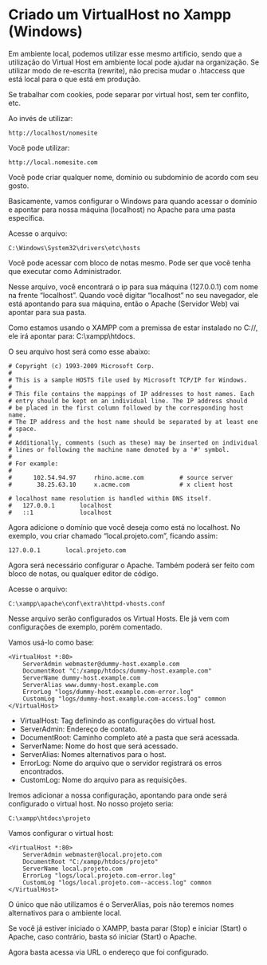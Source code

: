 # Criado um VirtualHost no Xampp (Windows)

Em ambiente local, podemos utilizar esse mesmo artificio, sendo que a utilização do Virtual Host em ambiente local pode ajudar na organização. Se utilizar modo de re-escrita (rewrite), não precisa mudar o .htaccess que está local para o que está em produção.

Se trabalhar com cookies, pode separar por virtual host, sem ter conflito, etc.

Ao invés de utilizar:

```
http://localhost/nomesite
```

Você pode utilizar:

```
http://local.nomesite.com
```

Você pode criar qualquer nome, domínio ou subdomínio de acordo com seu gosto.

Basicamente, vamos configurar o Windows para quando acessar o domínio e apontar para nossa máquina (localhost) no Apache para uma pasta específica.

Acesse o arquivo:

```
C:\Windows\System32\drivers\etc\hosts
```

Você pode acessar com bloco de notas mesmo. Pode ser que você tenha que executar como Administrador.

Nesse arquivo, você encontrará o ip para sua máquina (127.0.0.1) com nome na frente “localhost”. Quando você digitar  “localhost” no seu navegador, ele está apontando para sua máquina, então o Apache (Servidor Web) vai apontar para sua pasta.

Como estamos usando o XAMPP com a premissa de estar instalado no C://, ele irá apontar para: C:\xampp\htdocs.

O seu arquivo host será como esse abaixo:

```
# Copyright (c) 1993-2009 Microsoft Corp.
#
# This is a sample HOSTS file used by Microsoft TCP/IP for Windows.
#
# This file contains the mappings of IP addresses to host names. Each
# entry should be kept on an individual line. The IP address should
# be placed in the first column followed by the corresponding host name.
# The IP address and the host name should be separated by at least one
# space.
#
# Additionally, comments (such as these) may be inserted on individual
# lines or following the machine name denoted by a '#' symbol.
#
# For example:
#
#      102.54.94.97     rhino.acme.com          # source server
#       38.25.63.10     x.acme.com              # x client host

# localhost name resolution is handled within DNS itself.
#	127.0.0.1       localhost
#	::1             localhost
```

Agora adicione o domínio que você deseja como está no localhost. No exemplo, vou criar chamado “local.projeto.com”, ficando assim:

```
127.0.0.1       local.projeto.com
```

Agora será necessário configurar o Apache. Também poderá ser feito com bloco de notas, ou qualquer editor de código.

Acesse o arquivo:

```
C:\xampp\apache\conf\extra\httpd-vhosts.conf
```

Nesse arquivo serão configurados os Virtual Hosts. Ele já vem com configurações de exemplo, porém comentado.

Vamos usá-lo como base:

```
<VirtualHost *:80>
    ServerAdmin webmaster@dummy-host.example.com
    DocumentRoot "C:/xampp/htdocs/dummy-host.example.com"
    ServerName dummy-host.example.com
    ServerAlias www.dummy-host.example.com
    ErrorLog "logs/dummy-host.example.com-error.log"
    CustomLog "logs/dummy-host.example.com-access.log" common
</VirtualHost>
```

* VirtualHost: Tag definindo as configurações do virtual host.
* ServerAdmin: Endereço de contato.
* DocumentRoot: Caminho completo até a pasta que será acessada.
* ServerName: Nome do host que será acessado.
* ServerAlias: Nomes alternativos para o host.
* ErrorLog:  Nome do arquivo que o servidor registrará os erros encontrados.
* CustomLog: Nome do arquivo para as requisições.

Iremos adicionar a nossa configuração, apontando para onde será configurado o virtual host. No nosso projeto seria:

```
C:\xampp\htdocs\projeto
```

Vamos configurar o virtual host:

```
<VirtualHost *:80>
    ServerAdmin webmaster@local.projeto.com
    DocumentRoot "C:/xampp/htdocs/projeto"
    ServerName local.projeto.com
    ErrorLog "logs/local.projeto.com-error.log"
    CustomLog "logs/local.projeto.com--access.log" common
</VirtualHost>
```

O único que não utilizamos é o ServerAlias, pois não teremos nomes alternativos para o ambiente local.

Se você já estiver iniciado o XAMPP, basta parar (Stop) e iniciar (Start) o Apache, caso contrário, basta só iniciar (Start) o Apache.

Agora basta acessa via URL o endereço que foi configurado.